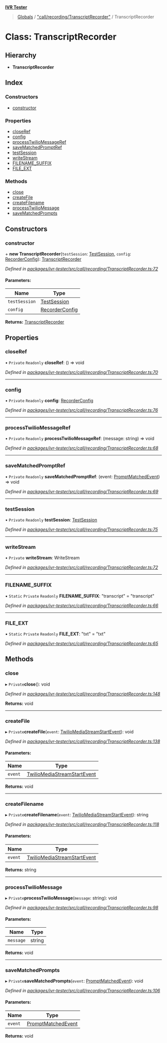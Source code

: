 **[IVR Tester](../README.md)**

> [Globals](../README.md) / ["call/recording/TranscriptRecorder"](../modules/_call_recording_transcriptrecorder_.md) / TranscriptRecorder

# Class: TranscriptRecorder

## Hierarchy

* **TranscriptRecorder**

## Index

### Constructors

* [constructor](_call_recording_transcriptrecorder_.transcriptrecorder.md#constructor)

### Properties

* [closeRef](_call_recording_transcriptrecorder_.transcriptrecorder.md#closeref)
* [config](_call_recording_transcriptrecorder_.transcriptrecorder.md#config)
* [processTwilioMessageRef](_call_recording_transcriptrecorder_.transcriptrecorder.md#processtwiliomessageref)
* [saveMatchedPromptRef](_call_recording_transcriptrecorder_.transcriptrecorder.md#savematchedpromptref)
* [testSession](_call_recording_transcriptrecorder_.transcriptrecorder.md#testsession)
* [writeStream](_call_recording_transcriptrecorder_.transcriptrecorder.md#writestream)
* [FILENAME\_SUFFIX](_call_recording_transcriptrecorder_.transcriptrecorder.md#filename_suffix)
* [FILE\_EXT](_call_recording_transcriptrecorder_.transcriptrecorder.md#file_ext)

### Methods

* [close](_call_recording_transcriptrecorder_.transcriptrecorder.md#close)
* [createFile](_call_recording_transcriptrecorder_.transcriptrecorder.md#createfile)
* [createFilename](_call_recording_transcriptrecorder_.transcriptrecorder.md#createfilename)
* [processTwilioMessage](_call_recording_transcriptrecorder_.transcriptrecorder.md#processtwiliomessage)
* [saveMatchedPrompts](_call_recording_transcriptrecorder_.transcriptrecorder.md#savematchedprompts)

## Constructors

### constructor

\+ **new TranscriptRecorder**(`testSession`: [TestSession](../interfaces/_testrunner_.testsession.md), `config`: [RecorderConfig](../interfaces/_call_recording_transcriptrecorder_.recorderconfig.md)): [TranscriptRecorder](_call_recording_transcriptrecorder_.transcriptrecorder.md)

*Defined in [packages/ivr-tester/src/call/recording/TranscriptRecorder.ts:72](https://github.com/SketchingDev/ivr-tester/blob/aa015fb/packages/ivr-tester/src/call/recording/TranscriptRecorder.ts#L72)*

#### Parameters:

Name | Type |
------ | ------ |
`testSession` | [TestSession](../interfaces/_testrunner_.testsession.md) |
`config` | [RecorderConfig](../interfaces/_call_recording_transcriptrecorder_.recorderconfig.md) |

**Returns:** [TranscriptRecorder](_call_recording_transcriptrecorder_.transcriptrecorder.md)

## Properties

### closeRef

• `Private` `Readonly` **closeRef**: () => void

*Defined in [packages/ivr-tester/src/call/recording/TranscriptRecorder.ts:70](https://github.com/SketchingDev/ivr-tester/blob/aa015fb/packages/ivr-tester/src/call/recording/TranscriptRecorder.ts#L70)*

___

### config

• `Private` `Readonly` **config**: [RecorderConfig](../interfaces/_call_recording_transcriptrecorder_.recorderconfig.md)

*Defined in [packages/ivr-tester/src/call/recording/TranscriptRecorder.ts:76](https://github.com/SketchingDev/ivr-tester/blob/aa015fb/packages/ivr-tester/src/call/recording/TranscriptRecorder.ts#L76)*

___

### processTwilioMessageRef

• `Private` `Readonly` **processTwilioMessageRef**: (message: string) => void

*Defined in [packages/ivr-tester/src/call/recording/TranscriptRecorder.ts:68](https://github.com/SketchingDev/ivr-tester/blob/aa015fb/packages/ivr-tester/src/call/recording/TranscriptRecorder.ts#L68)*

___

### saveMatchedPromptRef

• `Private` `Readonly` **saveMatchedPromptRef**: (event: [PromptMatchedEvent](../interfaces/_testing_test_callflowtestdefinition_.promptmatchedevent.md)) => void

*Defined in [packages/ivr-tester/src/call/recording/TranscriptRecorder.ts:69](https://github.com/SketchingDev/ivr-tester/blob/aa015fb/packages/ivr-tester/src/call/recording/TranscriptRecorder.ts#L69)*

___

### testSession

• `Private` `Readonly` **testSession**: [TestSession](../interfaces/_testrunner_.testsession.md)

*Defined in [packages/ivr-tester/src/call/recording/TranscriptRecorder.ts:75](https://github.com/SketchingDev/ivr-tester/blob/aa015fb/packages/ivr-tester/src/call/recording/TranscriptRecorder.ts#L75)*

___

### writeStream

• `Private` **writeStream**: WriteStream

*Defined in [packages/ivr-tester/src/call/recording/TranscriptRecorder.ts:72](https://github.com/SketchingDev/ivr-tester/blob/aa015fb/packages/ivr-tester/src/call/recording/TranscriptRecorder.ts#L72)*

___

### FILENAME\_SUFFIX

▪ `Static` `Private` `Readonly` **FILENAME\_SUFFIX**: \"transcript\" = "transcript"

*Defined in [packages/ivr-tester/src/call/recording/TranscriptRecorder.ts:66](https://github.com/SketchingDev/ivr-tester/blob/aa015fb/packages/ivr-tester/src/call/recording/TranscriptRecorder.ts#L66)*

___

### FILE\_EXT

▪ `Static` `Private` `Readonly` **FILE\_EXT**: \"txt\" = "txt"

*Defined in [packages/ivr-tester/src/call/recording/TranscriptRecorder.ts:65](https://github.com/SketchingDev/ivr-tester/blob/aa015fb/packages/ivr-tester/src/call/recording/TranscriptRecorder.ts#L65)*

## Methods

### close

▸ `Private`**close**(): void

*Defined in [packages/ivr-tester/src/call/recording/TranscriptRecorder.ts:148](https://github.com/SketchingDev/ivr-tester/blob/aa015fb/packages/ivr-tester/src/call/recording/TranscriptRecorder.ts#L148)*

**Returns:** void

___

### createFile

▸ `Private`**createFile**(`event`: [TwilioMediaStreamStartEvent](../interfaces/_call_twiliocaller_.twiliomediastreamstartevent.md)): void

*Defined in [packages/ivr-tester/src/call/recording/TranscriptRecorder.ts:138](https://github.com/SketchingDev/ivr-tester/blob/aa015fb/packages/ivr-tester/src/call/recording/TranscriptRecorder.ts#L138)*

#### Parameters:

Name | Type |
------ | ------ |
`event` | [TwilioMediaStreamStartEvent](../interfaces/_call_twiliocaller_.twiliomediastreamstartevent.md) |

**Returns:** void

___

### createFilename

▸ `Private`**createFilename**(`event`: [TwilioMediaStreamStartEvent](../interfaces/_call_twiliocaller_.twiliomediastreamstartevent.md)): string

*Defined in [packages/ivr-tester/src/call/recording/TranscriptRecorder.ts:118](https://github.com/SketchingDev/ivr-tester/blob/aa015fb/packages/ivr-tester/src/call/recording/TranscriptRecorder.ts#L118)*

#### Parameters:

Name | Type |
------ | ------ |
`event` | [TwilioMediaStreamStartEvent](../interfaces/_call_twiliocaller_.twiliomediastreamstartevent.md) |

**Returns:** string

___

### processTwilioMessage

▸ `Private`**processTwilioMessage**(`message`: string): void

*Defined in [packages/ivr-tester/src/call/recording/TranscriptRecorder.ts:98](https://github.com/SketchingDev/ivr-tester/blob/aa015fb/packages/ivr-tester/src/call/recording/TranscriptRecorder.ts#L98)*

#### Parameters:

Name | Type |
------ | ------ |
`message` | string |

**Returns:** void

___

### saveMatchedPrompts

▸ `Private`**saveMatchedPrompts**(`event`: [PromptMatchedEvent](../interfaces/_testing_test_callflowtestdefinition_.promptmatchedevent.md)): void

*Defined in [packages/ivr-tester/src/call/recording/TranscriptRecorder.ts:106](https://github.com/SketchingDev/ivr-tester/blob/aa015fb/packages/ivr-tester/src/call/recording/TranscriptRecorder.ts#L106)*

#### Parameters:

Name | Type |
------ | ------ |
`event` | [PromptMatchedEvent](../interfaces/_testing_test_callflowtestdefinition_.promptmatchedevent.md) |

**Returns:** void
